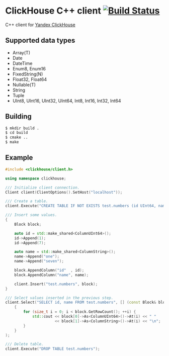 ClickHouse C++ client [![Build Status](https://travis-ci.org/artpaul/clickhouse-cpp.svg?branch=master)](https://travis-ci.org/artpaul/clickhouse-cpp)
=====

C++ client for [Yandex ClickHouse](https://clickhouse.yandex/)

## Supported data types

* Array(T)
* Date
* DateTime
* Enum8, Enum16
* FixedString(N)
* Float32, Float64
* Nullable(T)
* String
* Tuple
* UInt8, UInt16, UInt32, UInt64, Int8, Int16, Int32, Int64

## Building

```sh
$ mkdir build .
$ cd build
$ cmake ..
$ make
```

## Example

```cpp
#include <clickhouse/client.h>

using namespace clickhouse;

/// Initialize client connection.
Client client(ClientOptions().SetHost("localhost"));

/// Create a table.
client.Execute("CREATE TABLE IF NOT EXISTS test.numbers (id UInt64, name String) ENGINE = Memory");

/// Insert some values.
{
    Block block;

    auto id = std::make_shared<ColumnUInt64>();
    id->Append(1);
    id->Append(7);

    auto name = std::make_shared<ColumnString>();
    name->Append("one");
    name->Append("seven");

    block.AppendColumn("id"  , id);
    block.AppendColumn("name", name);

    client.Insert("test.numbers", block);
}

/// Select values inserted in the previous step.
client.Select("SELECT id, name FROM test.numbers", [] (const Block& block)
    {
        for (size_t i = 0; i < block.GetRowCount(); ++i) {
            std::cout << block[0]->As<ColumnUInt64>()->At(i) << " "
                      << block[1]->As<ColumnString>()->At(i) << "\n";
        }
    }
);

/// Delete table.
client.Execute("DROP TABLE test.numbers");
```
